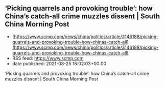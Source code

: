 ## ‘Picking quarrels and provoking trouble’: how China’s catch-all crime muzzles dissent | South China Morning Post
 - [https://www.scmp.com/news/china/politics/article/3146188/picking-quarrels-and-provoking-trouble-how-chinas-catch-all](https://www.scmp.com/news/china/politics/article/3146188/picking-quarrels-and-provoking-trouble-how-chinas-catch-all)
 - RSS feed: https://www.scmp.com
 - date published: 2021-08-25 16:02:03+00:00

‘Picking quarrels and provoking trouble’: how China’s catch-all crime muzzles dissent | South China Morning Post

